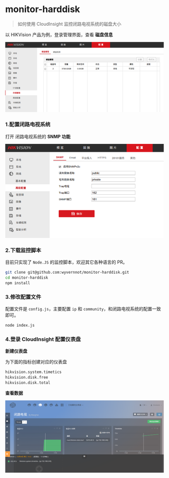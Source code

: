 # monitor-harddisk
> 如何使用 CloudInsight 监控闭路电视系统的磁盘大小

以 HIKVision 产品为例，登录管理界面，查看 **磁盘信息**

![](./harddisk.png)

### 1\.配置闭路电视系统

打开 闭路电视系统的 **SNMP 功能**

![](./management.png)

### 2\.下载监控脚本

目前只实现了 `Node.JS` 的监控脚本，欢迎其它各种语言的 PR。

```sh
git clone git@github.com:wyvernnot/monitor-harddisk.git
cd monitor-harddisk
npm install
```

### 3\.修改配置文件

配置文件是 `config.js`，主要配置 `ip` 和 `community`，和闭路电视系统的配置一致即可。

```sh
node index.js
```

### 4\.登录 CloudInsight 配置仪表盘

**新建仪表盘**

为下面的指标创建对应的仪表盘

```txt
hikvision.system.timetics
hikvision.disk.free
hikvision.disk.total
```

**查看数据**

![](./cloudinsight.png)
